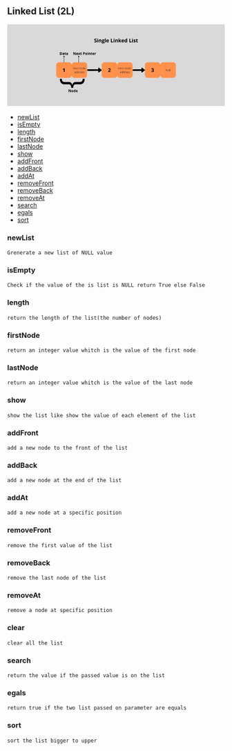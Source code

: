 ## Linked List (2L)

![linked List banner](../images/linkedList.webp)

- [newList](#newList)
- [isEmpty](#isEmpty)
- [length](#length)
- [firstNode](#firstNode)
- [lastNode](#lastNode)
- [show](#show)
- [addFront](#addFront)
- [addBack](#addBack)
- [addAt](#addAt)
- [removeFront](#removeFront)
- [removeBack](#removeBack)
- [removeAt](#removeAt)
- [search](#search)
- [egals](#egals)
- [sort](#sort)

### newList
    Grenerate a new list of NULL value

### isEmpty
    Check if the value of the is list is NULL return True else False

### length
    return the length of the list(the number of nodes)

### firstNode
    return an integer value whitch is the value of the first node

### lastNode
    return an integer value whitch is the value of the last node  

### show
    show the list like show the value of each element of the list

### addFront
    add a new node to the front of the list

### addBack
    add a new node at the end of the list

### addAt
    add a new node at a specific position

### removeFront
    remove the first value of the list

### removeBack
    remove the last node of the list

### removeAt
    remove a node at specific position

### clear
    clear all the list

### search
    return the value if the passed value is on the list

### egals
    return true if the two list passed on parameter are equals
### sort
    sort the list bigger to upper